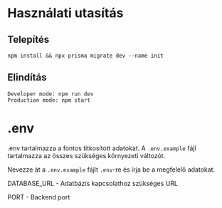 # Használati utasítás

## Telepítés

```
npm install && npx prisma migrate dev --name init
```

## Elindítás

```
Developer mode: npm run dev
Production mode: npm start
```

# .env

.env tartalmazza a fontos titkosított adatokat.
A `.env.example` fájl tartalmazza az összes szükséges környezeti változót.

Nevezze át a `.env.example` fájlt `.env`-re és írja be a megfelelő adatokat.

DATABASE_URL - Adatbázis kapcsolathoz szükséges URL

PORT - Backend port